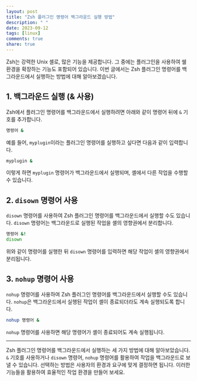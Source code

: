 ```yaml
---
layout: post
title: "Zsh 플러그인 명령어 백그라운드 실행 방법"
description: " "
date: 2023-09-12
tags: [linux]
comments: true
share: true
---
```


Zsh는 강력한 Unix 셸로, 많은 기능을 제공합니다. 그 중에는 플러그인을 사용하여 쉘 환경을 확장하는 기능도 포함되어 있습니다. 이번 글에서는 Zsh 플러그인 명령어를 백그라운드에서 실행하는 방법에 대해 알아보겠습니다.

## 1. 백그라운드 실행 (& 사용)

Zsh에서 플러그인 명령어를 백그라운드에서 실행하려면 아래와 같이 명령어 뒤에 `&` 기호를 추가합니다.

```zsh
명령어 &
```

예를 들어, `myplugin`이라는 플러그인 명령어를 실행하고 싶다면 다음과 같이 입력합니다.

```zsh
myplugin &
```

이렇게 하면 `myplugin` 명령어가 백그라운드에서 실행되며, 셸에서 다른 작업을 수행할 수 있습니다.

## 2. `disown` 명령어 사용

`disown` 명령어를 사용하여 Zsh 플러그인 명령어를 백그라운드에서 실행할 수도 있습니다. `disown` 명령어는 백그라운드로 실행된 작업을 셸의 영향권에서 분리합니다.

```zsh
명령어 &!
disown
```

위와 같이 명령어를 실행한 뒤 `disown` 명령어를 입력하면 해당 작업이 셸의 영향권에서 분리됩니다.

## 3. `nohup` 명령어 사용

`nohup` 명령어를 사용하여 Zsh 플러그인 명령어를 백그라운드에서 실행할 수도 있습니다. `nohup`은 백그라운드에서 실행된 작업이 셸이 종료되더라도 계속 실행되도록 합니다.

```zsh
nohup 명령어 &
```

`nohup` 명령어를 사용하면 해당 명령어가 셸이 종료되어도 계속 실행됩니다.

---

Zsh 플러그인 명령어를 백그라운드에서 실행하는 세 가지 방법에 대해 알아보았습니다. `&` 기호를 사용하거나 `disown` 명령어, `nohup` 명령어를 활용하여 작업을 백그라운드로 보낼 수 있습니다. 선택하는 방법은 사용자의 환경과 요구에 맞게 결정하면 됩니다. 이러한 기능들을 활용하여 효율적인 작업 환경을 만들어 보세요.
